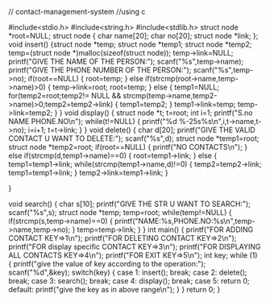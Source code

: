 // contact-management-system
//using c



#include<stdio.h>
#include<string.h>
#include<stdlib.h>
struct node *root=NULL;
struct node 
{
    char name[20];
    char no[20];
    struct node *link;
};
void insert()
{struct node *temp;
    struct node *temp1;
    struct node *temp2;
    temp=(struct node *)malloc(sizeof(struct node));
    temp->link=NULL;
    printf("GIVE THE NAME OF THE PERSON:");
    scanf("%s",temp->name);
    printf("GIVE THE PHONE NUMBER OF THE PERSON:");
    scanf("%s",temp->no);
    if(root==NULL)
    {
        root=temp;
    }
    else if(strcmp(root->name,temp->name)>0)
    {
       temp->link=root;
       root=temp;
    }
    else
    {
        temp1=NULL;
        for(temp2=root;temp2!= NULL && strcmp(temp->name,temp2->name)>0;temp2=temp2->link)
        {
            temp1=temp2;
        }
        temp1->link=temp;
        temp->link=temp2;
    }
}
void display()
{
    struct node *t;
    t=root;
    int i=1;
    printf("S.no         NAME                    PHONE.NO\n");
    while(t!=NULL)
    {
        printf("%d             %-25s%s\n",i,t->name,t->no);
        i=i+1;
        t=t->link;
    }
}
void delete()
{
    char d[20];
    printf("GIVE THE VALID CONTACT U WANT TO DELETE:");
    scanf("%s",d);
    struct node *temp1=root;
    struct node *temp2=root;
    if(root==NULL)
    {
        printf("NO CONTACTS\n");
    }
    else if(strcmp(d,temp1->name)==0)
    {
        root=temp1->link;
    }
    else
    {
        temp1=temp1->link;
        while(strcmp(temp1->name,d)!=0)
        {
            temp2=temp2->link;
            temp1=temp1->link;
        }
        temp2->link=temp1->link;
    }
    
}

void search()
{
    char s[10];
    printf("GIVE THE STR U WANT TO SEARCH:");
    scanf("%s",s);
    struct node *temp;
    temp=root;
    while(temp!=NULL)
    {
        if(strcmp(s,temp->name)==0)
        {
            printf("NAME:%s,PHONE.NO:%s\n",temp->name,temp->no);
        }
        temp=temp->link;
    }
}
int main()
{
    printf("FOR ADDING CONTACT KEY=>1\n");
    printf("FOR DELETING CONTACT KEY=>2\n");
    printf("FOR display specific CONTACT KEY=>3\n");
    printf("FOR DISPLAYING ALL CONTACTS KEY=>4\n");
    printf("FOR EXIT KEY=>5\n");
    int key;
    while (1)
    {
        printf("give the value of key according to the operation:");
        scanf("%d",&key);
        switch(key)
        {
            case 1:
                insert();
                break;
            case 2:
                delete();
                break;
            case 3:
                search();
                break;
            case 4:
                display();
                break;
            case 5:
                return 0;
            default:
                printf("give the key as in above range\n");
        }
    }
    return 0;
}

